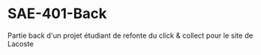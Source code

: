 # SAE-401-Back
Partie back d'un projet étudiant de refonte du click & collect pour le site de Lacoste
